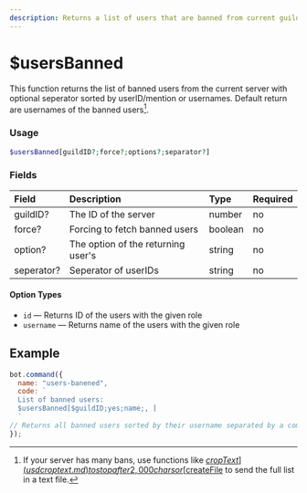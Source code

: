 ```yaml
---
description: Returns a list of users that are banned from current guild.
---
```


# $usersBanned

This function returns the list of banned users from the current server with optional seperator sorted by userID/mention or usernames. Default return are usernames of the banned users[^1].

### Usage

```php
$usersBanned[guildID?;force?;options?;separator?]
```

### Fields

| Field | Description | Type | Required |
| :--- | :--- | :--- | :--- |
| guildID? | The ID of the server | number | no |
| force? | Forcing to fetch banned users | boolean | no |
| option? | The option of the returning user's | string | no |
| seperator? | Seperator of userIDs | string | no |

#### Option Types

* `id` — Returns ID of the users with the given role
* `username` — Returns name of the users with the given role

## Example

```javascript
bot.command({
  name: "users-banened",
  code: `
  List of banned users:
  $usersBanned[$guildID;yes;name;, ]
  `
// Returns all banned users sorted by their username separated by a comma.
});
```

[^1]: If your server has many bans, use functions like [$cropText](usdcroptext.md) to stop after 2,000 chars or [$createFile](usdcreatefile.md) to send the full list in a text file.



